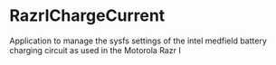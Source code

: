 # RazrIChargeCurrent
Application to manage the sysfs settings of the intel medfield battery charging circuit as used in the Motorola Razr I
